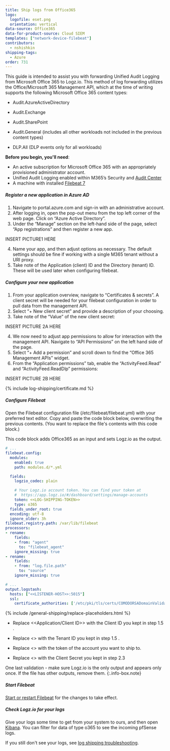 ```yaml
---
title: Ship logs from Office365
logo:
  logofile: eset.png
  orientation: vertical
data-source: Office365
data-for-product-source: Cloud SIEM
templates: ["network-device-filebeat"]
contributors:
  - nshishkin
shipping-tags:
  - Azure
order: 731
---
```


This guide is intended to assist you with forwarding Unified Audit Logging from Microsoft Office 365 to Logz.io. This method of log forwarding utilizes the Office/Microsoft 365 Management API, which at the time of writing supports the following Microsoft Office 365 content types:

* Audit.AzureActiveDirectory

* Audit.Exchange

* Audit.SharePoint

* Audit.General (includes all other workloads not included in the previous content types)

* DLP.All (DLP events only for all workloads)

**Before you begin, you'll need**:

* An active subscription for Microsoft Office 365 with an appropriately provisioned administrator account.
* Unified Audit Logging enabled within M365’s Security and [Audit Center](https://docs.microsoft.com/en-us/microsoft-365/compliance/turn-audit-log-search-on-or-off?view=o365-worldwide#verify-the-auditing-status-for-your-organization )
* A machine with installed [Filebeat 7](https://www.elastic.co/guide/en/beats/filebeat/current/filebeat-installation.html)


<div class="tasklist">

##### Register a new application in Azure AD

1. Navigate to portal.azure.com and sign-in with an administrative account.
2. After logging in, open the pop-out menu from the top left corner of the web page. Click on “Azure Active Directory”.
3. Under the “Manage” section on the left-hand side of the page, select “App registrations” and then register a new app. 

INSERT PICTURE1 HERE

4. Name your app, and then adjust options as necessary. The default settings should be fine if working with a single M365 tenant without a URI proxy.
5. Take note of the Application (client) ID and the Directory (tenant) ID. These will be used later when configuring filebeat.

##### Configure your new application

1. From your application overview, navigate to “Certificates & secrets”. A client secret will be needed for your filebeat configuration in order to pull data from the management API.
2. Select “+ New client secret” and provide a description of your choosing.
3. Take note of the “Value” of the new client secret:
	
INSERT PICTURE 2A HERE
	
4. We now need to adjust app permissions to allow for interaction with the management API. Navigate to “API Permissions” on the left hand side of the page.
5. Select  “+ Add a permission” and scroll down to find  the “Office 365 Management APIs” widget.
6. From the “Application permissions” tab, enable the “ActivityFeed.Read” and “ActivityFeed.ReadDlp” permissions:

INSERT PICTURE 2B HERE

{% include log-shipping/certificate.md %}

##### Configure Filebeat

Open the Filebeat configuration file (/etc/filebeat/filebeat.yml) with your preferred text editor.
Copy and paste the code block below, overwriting the previous contents. (You want to replace the file's contents with this code block.)

This code block adds Office365 as an input and sets Logz.io as the output.

```yaml
# ...
filebeat.config:
  modules:
	enabled: true
	path: modules.d/*.yml

  fields:
    logzio_codec: plain

    # Your Logz.io account token. You can find your token at
    #  https://app.logz.io/#/dashboard/settings/manage-accounts
    token: <<LOG-SHIPPING-TOKEN>>
    type: o365
  fields_under_root: true
  encoding: utf-8
  ignore_older: 3h
filebeat.registry.path: /var/lib/filebeat
processors:
- rename:
    fields:
    - from: "agent"
      to: "filebeat_agent"
    ignore_missing: true
- rename:
    fields:
    - from: "log.file.path"
      to: "source"
    ignore_missing: true

# ...
output.logstash:
  hosts: ["<<LISTENER-HOST>>:5015"]
  ssl:
    certificate_authorities: ['/etc/pki/tls/certs/COMODORSADomainValidationSecureServerCA.crt']
```


{% include /general-shipping/replace-placeholders.html %}

* Replace <<Application/Client ID>> with the Client ID you kept in step 1.5 .

* Replace <<Tenant ID>> with the Tenant ID you kept in step 1.5 .
	
* Replace <<Tenant Name>> with the token of the account you want to ship to.

* Replace <<Client Secret>> with the Client Secret you kept in step 2.3

<!-- info-box-start:info -->
One last validation - make sure Logz.io is the only output and appears only once.
If the file has other outputs, remove them.
{:.info-box.note}
<!-- info-box-end -->

##### Start Filebeat

[Start or restart Filebeat](https://www.elastic.co/guide/en/beats/filebeat/master/filebeat-starting.html) for the changes to take effect.

##### Check Logz.io for your logs
  
Give your logs some time to get from your system to ours, and then open [Kibana](https://app.logz.io/#/dashboard/kibana). You can filter for data of type o365 to see the incoming pfSense logs.

If you still don't see your logs, see [log shipping troubleshooting]({{site.baseurl}}/user-guide/log-shipping/log-shipping-troubleshooting.html).

</div>
